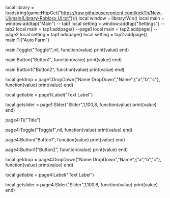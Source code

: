 local library = loadstring(game:HttpGet("https://raw.githubusercontent.com/kickTh/New-Ui/main/Library-Robloxx.Ui.txt"))()
local window = library:Win()
local main = window:addtap("Main") -- tab1
local setting = window:addtap("Settings") -- tab2
local main = tap1:addpage() --page1
local main = tap2:addpage() --page2
local setting = tap1:addpage()
local setting = tap2:addpage()
main:Ti("Auto Farm")

main:Toggle("Toggle1",nil, function(value)
    print(value)
end)

main:Button("Button1", function(value)
    print(value)
end)

main:Button1("Button2", function(value)
    print(value)
end)

local getdrop = page1:DropDown("Name DropDown","Name",{"a","b","c"}, function(value)
    print(value)
end)

local getlable = page1:Label("Text Label")

local getslider = page1:Slder("Slider",1,100,8, function(value)
    print(value)
end)

page4:Ti("Title")

page4:Toggle("Toggle1",nil, function(value)
    print(value)
end)

page4:Button("Button1", function(value)
    print(value)
end)

page4:Button1("Button2", function(value)
    print(value)
end)

local getdrop = page4:DropDown("Name DropDown","Name",{"a","b","c"}, function(value)
    print(value)
end)

local getlable = page4:Label("Text Label")

local getslider = page4:Slder("Slider",1,100,8, function(value)
    print(value)
end)
